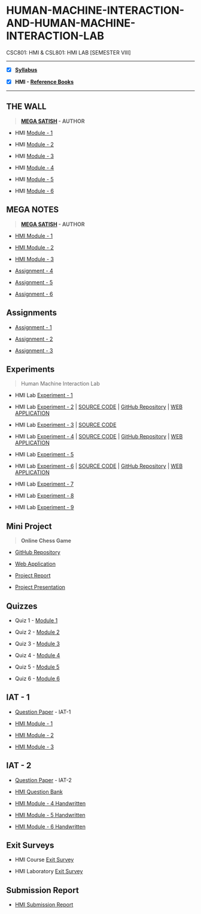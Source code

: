 # HUMAN-MACHINE-INTERACTION-AND-HUMAN-MACHINE-INTERACTION-LAB
 CSC801: HMI & CSL801: HMI LAB [SEMESTER VIII]
 
---
 
 - [X] **[Syllabus](https://github.com/Amey-Thakur/HUMAN-MACHINE-INTERACTION-AND-HUMAN-MACHINE-INTERACTION-LAB/blob/main/MU%20SEM%20VIII%20SYLLABUS.pdf)**
 
 - [X] **HMI - [Reference Books](https://github.com/Amey-Thakur/HUMAN-MACHINE-INTERACTION-AND-HUMAN-MACHINE-INTERACTION-LAB/tree/main/Reference%20Books)**

---

## THE WALL

 >**[MEGA SATISH](https://github.com/msatmod) - AUTHOR**
 
 - HMI [Module - 1](https://github.com/Amey-Thakur/HUMAN-MACHINE-INTERACTION-AND-HUMAN-MACHINE-INTERACTION-LAB/blob/main/THE%20WALL/HMI_Module-1.pdf)
 
 - HMI [Module - 2](https://github.com/Amey-Thakur/HUMAN-MACHINE-INTERACTION-AND-HUMAN-MACHINE-INTERACTION-LAB/blob/main/THE%20WALL/HMI_Module-2.pdf)
 
 - HMI [Module - 3](https://github.com/Amey-Thakur/HUMAN-MACHINE-INTERACTION-AND-HUMAN-MACHINE-INTERACTION-LAB/blob/main/THE%20WALL/HMI_Module-3.pdf)
 
 - HMI [Module - 4](https://github.com/Amey-Thakur/HUMAN-MACHINE-INTERACTION-AND-HUMAN-MACHINE-INTERACTION-LAB/blob/main/THE%20WALL/HMI_Module-4.pdf)
 
 - HMI [Module - 5](https://github.com/Amey-Thakur/HUMAN-MACHINE-INTERACTION-AND-HUMAN-MACHINE-INTERACTION-LAB/blob/main/THE%20WALL/HMI_Module-5.pdf)
 
 - HMI [Module - 6](https://github.com/Amey-Thakur/HUMAN-MACHINE-INTERACTION-AND-HUMAN-MACHINE-INTERACTION-LAB/blob/main/THE%20WALL/HMI_Module-6.pdf)


## MEGA NOTES
 
 >**[MEGA SATISH](https://github.com/msatmod) - AUTHOR**
 
 - [HMI Module - 1](https://github.com/Amey-Thakur/HUMAN-MACHINE-INTERACTION-AND-HUMAN-MACHINE-INTERACTION-LAB/blob/main/MEGA%20NOTES/HMI_Module-1.pdf)
 
 - [HMI Module - 2](https://github.com/Amey-Thakur/HUMAN-MACHINE-INTERACTION-AND-HUMAN-MACHINE-INTERACTION-LAB/blob/main/MEGA%20NOTES/HMI_Module-2.pdf)
 
 - [HMI Module - 3](https://github.com/Amey-Thakur/HUMAN-MACHINE-INTERACTION-AND-HUMAN-MACHINE-INTERACTION-LAB/blob/main/MEGA%20NOTES/HMI_Module-3.pdf)

 - [Assignment - 4](https://github.com/Amey-Thakur/HUMAN-MACHINE-INTERACTION-AND-HUMAN-MACHINE-INTERACTION-LAB/blob/main/MEGA%20NOTES/HMI_Module-4.pdf)
 
 - [Assignment - 5](https://github.com/Amey-Thakur/HUMAN-MACHINE-INTERACTION-AND-HUMAN-MACHINE-INTERACTION-LAB/blob/main/MEGA%20NOTES/HMI_Module-5.pdf)
 
 - [Assignment - 6](https://github.com/Amey-Thakur/HUMAN-MACHINE-INTERACTION-AND-HUMAN-MACHINE-INTERACTION-LAB/blob/main/MEGA%20NOTES/HMI_Module-6.pdf)


## Assignments

 - [Assignment - 1](https://github.com/Amey-Thakur/HUMAN-MACHINE-INTERACTION-AND-HUMAN-MACHINE-INTERACTION-LAB/blob/main/Assignments/AMEY_B-50_HMI_ASSIGNMENT-1.pdf)
 
 - [Assignment - 2](https://github.com/Amey-Thakur/HUMAN-MACHINE-INTERACTION-AND-HUMAN-MACHINE-INTERACTION-LAB/blob/main/Assignments/AMEY_B-50_HMI_ASSIGNMENT-2.pdf)
 
 - [Assignment - 3](https://github.com/Amey-Thakur/HUMAN-MACHINE-INTERACTION-AND-HUMAN-MACHINE-INTERACTION-LAB/blob/main/Assignments/AMEY_B-50_HMI_ASSIGNMENT-3.pdf)


## Experiments
 
 >Human Machine Interaction Lab

 - HMI Lab [Experiment - 1](https://github.com/Amey-Thakur/HUMAN-MACHINE-INTERACTION-AND-HUMAN-MACHINE-INTERACTION-LAB/blob/main/Experiments/Experiment%201/AMEY_B-50_HMI_EXPERIMENT-1.pdf)
 
 - HMI Lab [Experiment - 2](https://github.com/Amey-Thakur/HUMAN-MACHINE-INTERACTION-AND-HUMAN-MACHINE-INTERACTION-LAB/blob/main/Experiments/Experiment%202/AMEY_B-50_HMI_EXPERIMENT-2.pdf) | [SOURCE CODE](https://github.com/Amey-Thakur/HUMAN-MACHINE-INTERACTION-AND-HUMAN-MACHINE-INTERACTION-LAB/tree/main/Experiments/Experiment%202/SOURCE%20CODE) | [GitHub Repository](https://github.com/Amey-Thakur/MATH-SPRINT-GAME) | [WEB APPLICATION](https://amey-thakur.github.io/MATH-SPRINT-GAME)
 
 - HMI Lab [Experiment - 3](https://github.com/Amey-Thakur/HUMAN-MACHINE-INTERACTION-AND-HUMAN-MACHINE-INTERACTION-LAB/blob/main/Experiments/Experiment%203/AMEY_B-50_HMI_EXPERIMENT-3.pdf) | [SOURCE CODE](https://github.com/Amey-Thakur/HUMAN-MACHINE-INTERACTION-AND-HUMAN-MACHINE-INTERACTION-LAB/tree/main/Experiments/Experiment%203/SOURCE%20CODE)

 - HMI Lab [Experiment - 4](https://github.com/Amey-Thakur/HUMAN-MACHINE-INTERACTION-AND-HUMAN-MACHINE-INTERACTION-LAB/blob/main/Experiments/Experiment%204/AMEY_B-50_HMI_EXPERIMENT-4.pdf) | [SOURCE CODE](https://github.com/Amey-Thakur/HUMAN-MACHINE-INTERACTION-AND-HUMAN-MACHINE-INTERACTION-LAB/tree/main/Experiments/Experiment%204/Source%20Code) | [GitHub Repository](https://github.com/Amey-Thakur/ATVM-INTERFACE) | [WEB APPLICATION](https://amey-thakur.github.io/ATVM-INTERFACE)
 
 - HMI Lab [Experiment - 5](https://github.com/Amey-Thakur/HUMAN-MACHINE-INTERACTION-AND-HUMAN-MACHINE-INTERACTION-LAB/blob/main/Experiments/Experiment%205/AMEY_B-50_HMI_EXPERIMENT-5.pdf)
 
 - HMI Lab [Experiment - 6](https://github.com/Amey-Thakur/HUMAN-MACHINE-INTERACTION-AND-HUMAN-MACHINE-INTERACTION-LAB/blob/main/Experiments/Experiment%206/AMEY_B-50_HMI_EXPERIMENT-6.pdf) | [SOURCE CODE](https://github.com/Amey-Thakur/HUMAN-MACHINE-INTERACTION-AND-HUMAN-MACHINE-INTERACTION-LAB/tree/main/Experiments/Experiment%206/SOURCE%20CODE) | [GitHub Repository](https://github.com/Amey-Thakur/CLOUD-SERVICES-WEBSITE) | [WEB APPLICATION](https://amey-thakur.github.io/CLOUD-SERVICES-WEBSITE)
 
 - HMI Lab [Experiment - 7](https://github.com/Amey-Thakur/HUMAN-MACHINE-INTERACTION-AND-HUMAN-MACHINE-INTERACTION-LAB/blob/main/Experiments/Experiment%207/AMEY_B-50_HMI_EXPERIMENT-7.pdf)
 
 - HMI Lab [Experiment - 8](https://github.com/Amey-Thakur/HUMAN-MACHINE-INTERACTION-AND-HUMAN-MACHINE-INTERACTION-LAB/blob/main/Experiments/Experiment%208/AMEY_B-50_HMI_EXPERIMENT-8.pdf)
 
 - HMI Lab [Experiment - 9](https://github.com/Amey-Thakur/HUMAN-MACHINE-INTERACTION-AND-HUMAN-MACHINE-INTERACTION-LAB/blob/main/Experiments/Experiment%209/AMEY_B-50_HMI_EXPERIMENT-9.pdf)


## Mini Project

 >**Online Chess Game**

  - [GitHub Repository](https://github.com/Amey-Thakur/ONLINE-CHESS-GAME)
  
  - [Web Application](https://onlinechess-game.herokuapp.com)
  
  - [Project Report](https://github.com/Amey-Thakur/HUMAN-MACHINE-INTERACTION-AND-HUMAN-MACHINE-INTERACTION-LAB/blob/main/HMI%20Mini%20Project/HMI_MINI_PROJECT_REPORT_BE_COMPS_B-50%2C51%2C58.pdf)
  
  - [Project Presentation](https://github.com/Amey-Thakur/HUMAN-MACHINE-INTERACTION-AND-HUMAN-MACHINE-INTERACTION-LAB/blob/main/HMI%20Mini%20Project/HMI_MINI_PROJECT_PRESENTATION_BE_COMPS_B-50%2C51%2C58.pdf)


## Quizzes

 - Quiz 1 - [Module 1](https://github.com/Amey-Thakur/HUMAN-MACHINE-INTERACTION-AND-HUMAN-MACHINE-INTERACTION-LAB/blob/main/Quizzes/HMI_QUIZ-1.pdf)
 
 - Quiz 2 - [Module 2](https://github.com/Amey-Thakur/HUMAN-MACHINE-INTERACTION-AND-HUMAN-MACHINE-INTERACTION-LAB/blob/main/Quizzes/HMI_QUIZ-2.pdf)
 
 - Quiz 3 - [Module 3](https://github.com/Amey-Thakur/HUMAN-MACHINE-INTERACTION-AND-HUMAN-MACHINE-INTERACTION-LAB/blob/main/Quizzes/HMI_QUIZ-3.pdf)
 
 - Quiz 4 - [Module 4](https://github.com/Amey-Thakur/HUMAN-MACHINE-INTERACTION-AND-HUMAN-MACHINE-INTERACTION-LAB/blob/main/Quizzes/HMI_QUIZ-4.pdf)
 
 - Quiz 5 - [Module 5](https://github.com/Amey-Thakur/HUMAN-MACHINE-INTERACTION-AND-HUMAN-MACHINE-INTERACTION-LAB/blob/main/Quizzes/HMI_QUIZ-5.pdf)
 
 - Quiz 6 - [Module 6](https://github.com/Amey-Thakur/HUMAN-MACHINE-INTERACTION-AND-HUMAN-MACHINE-INTERACTION-LAB/blob/main/Quizzes/HMI_QUIZ-6.pdf)


## IAT - 1

 - [Question Paper](https://github.com/Amey-Thakur/HUMAN-MACHINE-INTERACTION-AND-HUMAN-MACHINE-INTERACTION-LAB/blob/main/IAT-1/HMI%20IAT-1%20Question%20Paper.pdf) - IAT-1
 
 - [HMI Module - 1](https://github.com/Amey-Thakur/HUMAN-MACHINE-INTERACTION-AND-HUMAN-MACHINE-INTERACTION-LAB/blob/main/IAT-1/HMI_Module-1.pdf)
 
 - [HMI Module - 2](https://github.com/Amey-Thakur/HUMAN-MACHINE-INTERACTION-AND-HUMAN-MACHINE-INTERACTION-LAB/blob/main/IAT-1/HMI_Module-2.pdf)
 
 - [HMI Module - 3](https://github.com/Amey-Thakur/HUMAN-MACHINE-INTERACTION-AND-HUMAN-MACHINE-INTERACTION-LAB/blob/main/IAT-1/HMI_Module-3.pdf)


## IAT - 2

 - [Question Paper](https://github.com/Amey-Thakur/HUMAN-MACHINE-INTERACTION-AND-HUMAN-MACHINE-INTERACTION-LAB/blob/main/IAT-2/HMI_IAT-2_Question_Paper.pdf) - IAT-2

 - [HMI Question Bank](https://github.com/Amey-Thakur/HUMAN-MACHINE-INTERACTION-AND-HUMAN-MACHINE-INTERACTION-LAB/blob/main/IAT-2/HMI_IAT-2_Question_Bank.pdf)
 
 - [HMI Module - 4 Handwritten](https://github.com/Amey-Thakur/HUMAN-MACHINE-INTERACTION-AND-HUMAN-MACHINE-INTERACTION-LAB/blob/main/IAT-2/HMI_Module-4_%5BHandwritten%5D.pdf)
 
 - [HMI Module - 5 Handwritten](https://github.com/Amey-Thakur/HUMAN-MACHINE-INTERACTION-AND-HUMAN-MACHINE-INTERACTION-LAB/blob/main/IAT-2/HMI_Module-5_%5BHandwritten%5D.pdf)
 
 - [HMI Module - 6 Handwritten](https://github.com/Amey-Thakur/HUMAN-MACHINE-INTERACTION-AND-HUMAN-MACHINE-INTERACTION-LAB/blob/main/IAT-2/HMI_Module-6_%5BHandwritten%5D.pdf)
 

## Exit Surveys

 - HMI Course [Exit Survey](https://github.com/Amey-Thakur/HUMAN-MACHINE-INTERACTION-AND-HUMAN-MACHINE-INTERACTION-LAB/blob/main/Exit%20Surveys/HMI%20Course%20Exit%20Survey%20(BE%20-%20B).pdf)
 
 - HMI Laboratory [Exit Survey](https://github.com/Amey-Thakur/HUMAN-MACHINE-INTERACTION-AND-HUMAN-MACHINE-INTERACTION-LAB/blob/main/Exit%20Surveys/HMI%20Laboratory%20Exit%20Survey%20(BE%20-%20B).pdf)


## Submission Report

 - [HMI Submission Report](https://github.com/Amey-Thakur/HUMAN-MACHINE-INTERACTION-AND-HUMAN-MACHINE-INTERACTION-LAB/blob/main/Submission%20Report/AMEY_B-50_HMI_SUBMISSION_REPORT.pdf)
